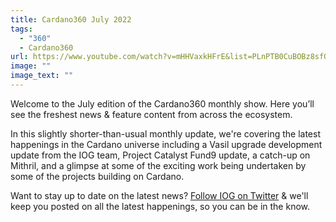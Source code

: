 ```yaml
---
title: Cardano360 July 2022
tags:
  - "360"
  - Cardano360
url: https://www.youtube.com/watch?v=mHHVaxkHFrE&list=PLnPTB0CuBOBz8sfQOgpZJwM4dswLm2WKs&index=6
image: ""
image_text: ""
---
```


Welcome to the July edition of the Cardano360 monthly show. Here you’ll see the freshest news & feature content from across the ecosystem.

In this slightly shorter-than-usual monthly update, we're covering the latest happenings in the Cardano universe including a Vasil upgrade development update from the IOG team, Project Catalyst Fund9 update, a catch-up on Mithril, and a glimpse at some of the exciting work being undertaken by some of the projects building on Cardano.

Want to stay up to date on the latest news? [Follow IOG on Twitter](https://twitter.com/InputOutputHK) & we'll keep you posted on all the latest happenings, so you can be in the know.
